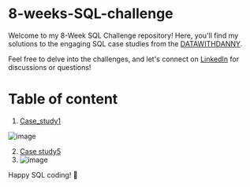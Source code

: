 # 8-weeks-SQL-challenge

Welcome to my 8-Week SQL Challenge repository! Here, you'll find my solutions to the engaging SQL case studies from the [DATAWITHDANNY](https://8weeksqlchallenge.com/).

Feel free to delve into the challenges, and let's connect on [LinkedIn](https://www.linkedin.com/in/sushmita-roy-341abb267/) for discussions or questions!

# Table of content
1. [Case_study1
](https://github.com/roysushmita/8-weeks-SQL-challenge/tree/main/case%20study%231)

![image](https://github.com/roysushmita/8-weeks-SQL-challenge/assets/129031314/b25d9107-63fc-463a-80d8-e5a54b168f33)

2. [Case study5](https://github.com/roysushmita/8-weeks-SQL-challenge/tree/main/Case%20study%235)
3. 
   ![image](https://github.com/roysushmita/8-weeks-SQL-challenge/assets/129031314/f6ea3c6d-c999-47f2-911d-511c13e309e8)

Happy SQL coding! 🚀
